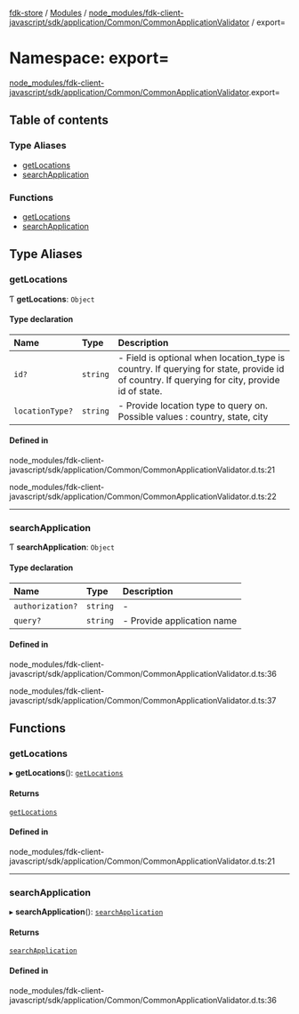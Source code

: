 [fdk-store](../README.md) / [Modules](../modules.md) / [node\_modules/fdk-client-javascript/sdk/application/Common/CommonApplicationValidator](node_modules_fdk_client_javascript_sdk_application_Common_CommonApplicationValidator.md) / export=

# Namespace: export=

[node_modules/fdk-client-javascript/sdk/application/Common/CommonApplicationValidator](node_modules_fdk_client_javascript_sdk_application_Common_CommonApplicationValidator.md).export=

## Table of contents

### Type Aliases

- [getLocations](node_modules_fdk_client_javascript_sdk_application_Common_CommonApplicationValidator.export_.md#getlocations)
- [searchApplication](node_modules_fdk_client_javascript_sdk_application_Common_CommonApplicationValidator.export_.md#searchapplication)

### Functions

- [getLocations](node_modules_fdk_client_javascript_sdk_application_Common_CommonApplicationValidator.export_.md#getlocations-1)
- [searchApplication](node_modules_fdk_client_javascript_sdk_application_Common_CommonApplicationValidator.export_.md#searchapplication-1)

## Type Aliases

### getLocations

Ƭ **getLocations**: `Object`

#### Type declaration

| Name | Type | Description |
| :------ | :------ | :------ |
| `id?` | `string` | - Field is optional when location_type is country. If querying for state, provide id of country. If querying for city, provide id of state. |
| `locationType?` | `string` | - Provide location type to query on. Possible values : country, state, city |

#### Defined in

node_modules/fdk-client-javascript/sdk/application/Common/CommonApplicationValidator.d.ts:21

node_modules/fdk-client-javascript/sdk/application/Common/CommonApplicationValidator.d.ts:22

___

### searchApplication

Ƭ **searchApplication**: `Object`

#### Type declaration

| Name | Type | Description |
| :------ | :------ | :------ |
| `authorization?` | `string` | - |
| `query?` | `string` | - Provide application name |

#### Defined in

node_modules/fdk-client-javascript/sdk/application/Common/CommonApplicationValidator.d.ts:36

node_modules/fdk-client-javascript/sdk/application/Common/CommonApplicationValidator.d.ts:37

## Functions

### getLocations

▸ **getLocations**(): [`getLocations`](node_modules_fdk_client_javascript_sdk_application_Common_CommonApplicationValidator.export_.md#getlocations)

#### Returns

[`getLocations`](node_modules_fdk_client_javascript_sdk_application_Common_CommonApplicationValidator.export_.md#getlocations)

#### Defined in

node_modules/fdk-client-javascript/sdk/application/Common/CommonApplicationValidator.d.ts:21

___

### searchApplication

▸ **searchApplication**(): [`searchApplication`](node_modules_fdk_client_javascript_sdk_application_Common_CommonApplicationValidator.export_.md#searchapplication)

#### Returns

[`searchApplication`](node_modules_fdk_client_javascript_sdk_application_Common_CommonApplicationValidator.export_.md#searchapplication)

#### Defined in

node_modules/fdk-client-javascript/sdk/application/Common/CommonApplicationValidator.d.ts:36
